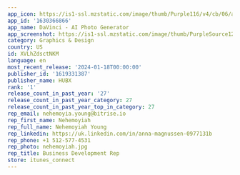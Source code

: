 ```yaml
---
app_icon: https://is1-ssl.mzstatic.com/image/thumb/Purple116/v4/cb/06/a7/cb06a76d-b3b3-9374-babd-b5a0ac3d0775/AppIcon-0-0-1x_U007emarketing-0-7-0-0-85-220.png/1024x1024bb.png
app_id: '1630366866'
app_name: DaVinci - AI Photo Generator
app_screenshot: https://is1-ssl.mzstatic.com/image/thumb/PurpleSource126/v4/ed/a0/9e/eda09e2a-d215-ed3b-7ef1-9fbb0ff1e797/1ad7c409-95d1-4c57-ae73-8fd164c35eb8_IOS_6.5_-_V1.1.jpg/1242x2688bb.png
category: Graphics & Design
country: US
id: XVLhZdsctNKM
language: en
most_recent_release: '2024-01-18T00:00:00'
publisher_id: '1619331387'
publisher_name: HUBX
rank: '1'
release_count_in_past_year: '27'
release_count_in_past_year_category: 27
release_count_in_past_year_top_in_category: 27
rep_email: nehemoyia.young@bitrise.io
rep_first_name: Nehemoyiah
rep_full_name: Nehemoyiah Young
rep_linkedin: https://uk.linkedin.com/in/anna-magnussen-0977131b
rep_phone: +1 512-577-4531
rep_photo: nehemoyiah.jpg
rep_title: Business Development Rep
store: itunes_connect
---
```


